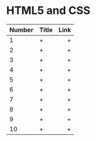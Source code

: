 
# HTML5 and CSS

Number | Title | Link
| ------------- |:-------------| -----:|
1 | + | +
2 | + | +
3 | + | +
4 | + | +
5 | + | +
6 | + | +
7 | + | +
8 | + | +
9 | + | +
10 | + | +